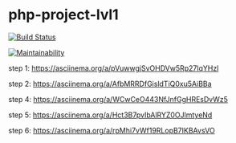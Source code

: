 # php-project-lvl1

[![Build Status](https://travis-ci.com/Konstantin-GIT/php-project-lvl1.svg?branch=master)](https://travis-ci.com/Konstantin-GIT/php-project-lvl1)

[![Maintainability](https://api.codeclimate.com/v1/badges/7e7959a5318b236e1b30/maintainability)](https://codeclimate.com/github/Konstantin-GIT/php-project-lvl1/maintainability)

step 1: https://asciinema.org/a/pVuwwgjSvOHDVw5Rp27lqYHzl

step 2: https://asciinema.org/a/AfbMRRDfGisldTiQ0xu5AiBBa

step 4: https://asciinema.org/a/WCwCeO443NfJnfGgHREsDvWz5

step 5: https://asciinema.org/a/Hct3B7pvIbAlRYZ0OJlmtyeNd

step 6: https://asciinema.org/a/rpMhi7vWf19RLopB7IKBAvsVO